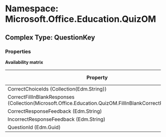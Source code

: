 # Namespace: Microsoft.Office.Education.QuizOM

## Complex Type: QuestionKey

### Properties

**Availability matrix**

Property | SPO | SP 2019 | SP 2016 | SP 2013
----------|-----|---------|---------|--------
CorrectChoiceIds (Collection(Edm.String)) | ❌ | ❌ | ❌ | ✅
CorrectFillInBlankResponses (Collection(Microsoft.Office.Education.QuizOM.FillInBlankCorrectResponse)) | ❌ | ❌ | ❌ | ✅
CorrectResponseFeedback (Edm.String) | ❌ | ❌ | ❌ | ✅
IncorrectResponseFeedback (Edm.String) | ❌ | ❌ | ❌ | ✅
QuestionId (Edm.Guid) | ❌ | ❌ | ❌ | ✅
